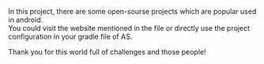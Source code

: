   
In this project, there are some open-sourse projects which are popular used in android.  
You could visit the website mentioned in the file or directly use the project configuration in your gradle file of AS.

Thank you for this world full of challenges and those people!
